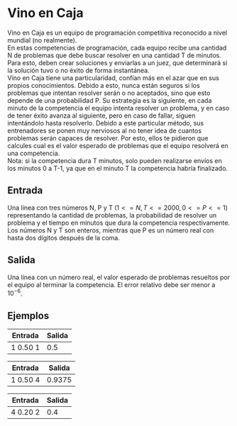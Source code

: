 # Vino en Caja
Vino en Caja es un equipo de programación competitiva reconocido a nivel mundial (no realmente).  
En estas competencias de programación, cada equipo recibe una cantidad N de problemas que debe buscar resolver en una cantidad T de minutos. Para esto, deben crear soluciones y enviarlas a un juez, que determinará si la solución tuvo o no éxito de forma instantánea.  
Vino en Caja tiene una particularidad, confían más en el azar que en sus propios conocimientos. Debido a esto, nunca están seguros si los problemas que intentan resolver serán o no aceptados, sino que esto depende de una probabilidad P. Su estrategia es la siguiente, en cada minuto de la competencia el equipo intenta resolver un problema, y en caso de tener éxito avanza al siguiente, pero en caso de fallar, siguen intentándolo hasta resolverlo.
Debido a este particular método, sus entrenadores se ponen muy nerviosos al no tener idea de cuantos problemas serán capaces de resolver. Por esto, ellos te pidieron que calcules cual es el valor esperado de problemas que el equipo resolverá en una competencia.  
Nota: si la competencia dura T minutos, solo pueden realizarse envíos en los minutos 0 a T-1, ya que en el minuto T la competencia habría finalizado.

## Entrada
Una línea con tres números N, P y T $(1<=N,T<=2000, 0<=P<=1)$ representando la cantidad de problemas, la probabilidad de resolver un problema y el tiempo en minutos que dura la competencia respectivamente. Los números N y T son enteros, mientras que P es un número real con hasta dos dígitos después de la coma.

## Salida
Una línea con un número real, el valor esperado de problemas resueltos por el equipo al terminar la competencia. El error relativo debe ser menor a $10^{-6}$.

## Ejemplos

| Entrada | Salida |
|--------------|--------------|
| 1  0.50  1 | 0.5      |

| Entrada | Salida |
|--------------|--------------|
| 1  0.50  4 | 0.9375       |

| Entrada | Salida |
|--------------|--------------|
| 4  0.20 2 | 0.4      |
